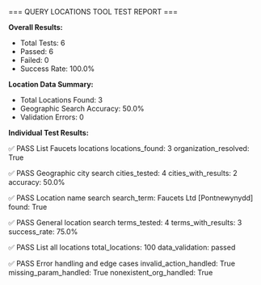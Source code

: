 
=== QUERY LOCATIONS TOOL TEST REPORT ===

**Overall Results:**
- Total Tests: 6
- Passed: 6
- Failed: 0
- Success Rate: 100.0%

**Location Data Summary:**
- Total Locations Found: 3
- Geographic Search Accuracy: 50.0%
- Validation Errors: 0

**Individual Test Results:**

✅ PASS List Faucets locations
   locations_found: 3
   organization_resolved: True

✅ PASS Geographic city search
   cities_tested: 4
   cities_with_results: 2
   accuracy: 50.0%

✅ PASS Location name search
   search_term: Faucets Ltd [Pontnewynydd]
   found: True

✅ PASS General location search
   terms_tested: 4
   terms_with_results: 3
   success_rate: 75.0%

✅ PASS List all locations
   total_locations: 100
   data_validation: passed

✅ PASS Error handling and edge cases
   invalid_action_handled: True
   missing_param_handled: True
   nonexistent_org_handled: True
